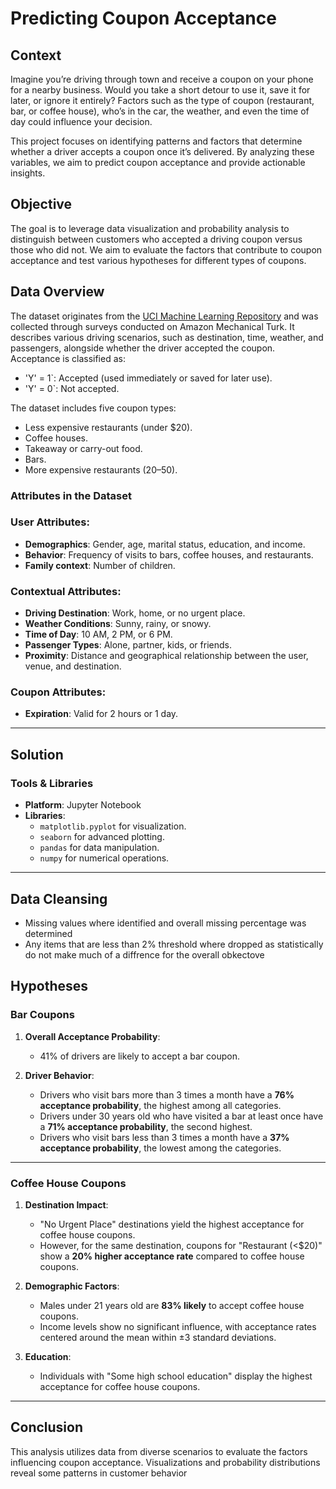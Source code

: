 #  Predicting Coupon Acceptance

## Context

Imagine you’re driving through town and receive a coupon on your phone for a nearby business. Would you take a short detour to use it, save it for later, or ignore it entirely? Factors such as the type of coupon (restaurant, bar, or coffee house), who’s in the car, the weather, and even the time of day could influence your decision.

This project focuses on identifying patterns and factors that determine whether a driver accepts a coupon once it’s delivered. By analyzing these variables, we aim to predict coupon acceptance and provide actionable insights.

## Objective

The goal is to leverage data visualization and probability analysis to distinguish between customers who accepted a driving coupon versus those who did not. We aim to evaluate the factors that contribute to coupon acceptance and test various hypotheses for different types of coupons.

## Data Overview

The dataset originates from the [UCI Machine Learning Repository](https://archive.ics.uci.edu/ml/index.php) and was collected through surveys conducted on Amazon Mechanical Turk. It describes various driving scenarios, such as destination, time, weather, and passengers, alongside whether the driver accepted the coupon. Acceptance is classified as:
- 'Y' = 1`: Accepted (used immediately or saved for later use).
- 'Y' = 0`: Not accepted.

The dataset includes five coupon types:
- Less expensive restaurants (under $20).
- Coffee houses.
- Takeaway or carry-out food.
- Bars.
- More expensive restaurants ($20–$50).

### Attributes in the Dataset

### User Attributes:
- **Demographics**: Gender, age, marital status, education, and income.
- **Behavior**: Frequency of visits to bars, coffee houses, and restaurants.
- **Family context**: Number of children.

### Contextual Attributes:
- **Driving Destination**: Work, home, or no urgent place.
- **Weather Conditions**: Sunny, rainy, or snowy.
- **Time of Day**: 10 AM, 2 PM, or 6 PM.
- **Passenger Types**: Alone, partner, kids, or friends.
- **Proximity**: Distance and geographical relationship between the user, venue, and destination.

### Coupon Attributes:
- **Expiration**: Valid for 2 hours or 1 day.

---

## Solution

### Tools & Libraries
- **Platform**: Jupyter Notebook
- **Libraries**: 
  - `matplotlib.pyplot` for visualization.
  - `seaborn` for advanced plotting.
  - `pandas` for data manipulation.
  - `numpy` for numerical operations.

---
## Data Cleansing 
   - Missing values where identified and overall missing percentage was determined
   - Any items that are less than 2% threshold where dropped as statistically do not make much of a diffrence for the overall obkectove

## Hypotheses

### Bar Coupons
1. **Overall Acceptance Probability**:
   - 41% of drivers are likely to accept a bar coupon.

2. **Driver Behavior**:
   - Drivers who visit bars more than 3 times a month have a **76% acceptance probability**, the highest among all categories.
   - Drivers under 30 years old who have visited a bar at least once have a **71% acceptance probability**, the second highest.
   - Drivers who visit bars less than 3 times a month have a **37% acceptance probability**, the lowest among the categories.

---

### Coffee House Coupons
1. **Destination Impact**:
   - "No Urgent Place" destinations yield the highest acceptance for coffee house coupons.
   - However, for the same destination, coupons for "Restaurant (<$20)" show a **20% higher acceptance rate** compared to coffee house coupons.

2. **Demographic Factors**:
   - Males under 21 years old are **83% likely** to accept coffee house coupons.
   - Income levels show no significant influence, with acceptance rates centered around the mean within ±3 standard deviations.

3. **Education**:
   - Individuals with "Some high school education" display the highest acceptance for coffee house coupons.

---

## Conclusion

This analysis utilizes data from diverse scenarios to evaluate the factors influencing coupon acceptance. Visualizations and probability distributions reveal some patterns in customer behavior
